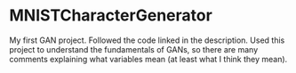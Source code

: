 # MNISTCharacterGenerator
My first GAN project. Followed the code linked in the description. Used this project to understand the fundamentals of GANs, so there are many comments explaining what variables mean (at least what I think they mean).
